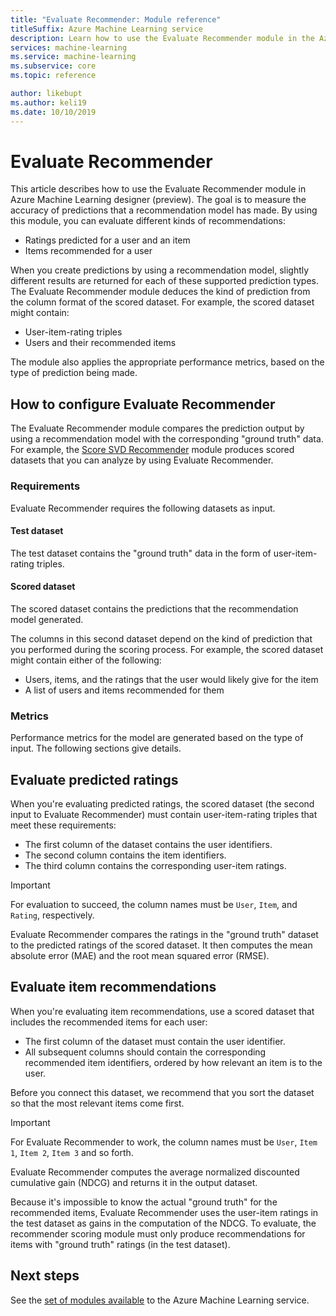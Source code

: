 ```yaml
---
title: "Evaluate Recommender: Module reference"
titleSuffix: Azure Machine Learning service
description: Learn how to use the Evaluate Recommender module in the Azure Machine Learning service to evaluate the accuracy of recommender model predictions.
services: machine-learning
ms.service: machine-learning
ms.subservice: core
ms.topic: reference

author: likebupt
ms.author: keli19
ms.date: 10/10/2019
---
```

# Evaluate Recommender

This article describes how to use the Evaluate Recommender module in Azure Machine Learning designer (preview). The goal is to measure the accuracy of predictions that a recommendation model has made. By using this module, you can evaluate different kinds of recommendations:  
  
-   Ratings predicted for a user and an item    
-   Items recommended for a user  
  
When you create predictions by using a recommendation model, slightly different results are returned for each of these supported prediction types. The Evaluate Recommender module deduces the kind of prediction from the column format of the scored dataset. For example, the scored dataset might contain:

- User-item-rating triples
- Users and their recommended items

The module also applies the appropriate performance metrics, based on the type of prediction being made. 

  
## How to configure Evaluate Recommender

The Evaluate Recommender module compares the prediction output by using a recommendation model with the corresponding "ground truth" data. For example, the [Score SVD Recommender](score-svd-recommender.md) module produces scored datasets that you can analyze by using Evaluate Recommender.

### Requirements

Evaluate Recommender requires the following datasets as input. 
  
#### Test dataset

The test dataset contains the "ground truth" data in the form of user-item-rating triples.  

#### Scored dataset

The scored dataset contains the predictions that the recommendation model generated.  
  
The columns in this second dataset depend on the kind of prediction that you performed during the scoring process. For example, the scored dataset might contain either of the following:

- Users, items, and the ratings that the user would likely give for the item
- A list of users and items recommended for them 

### Metrics

Performance metrics for the model are generated based on the type of input. The following sections give details.

## Evaluate predicted ratings  

When you're evaluating predicted ratings, the scored dataset (the second input to Evaluate Recommender) must contain user-item-rating triples that meet these requirements:
  
-   The first column of the dataset contains the user identifiers.    
-   The second column contains the item identifiers.  
-   The third column contains the corresponding user-item ratings.  
  
> [!IMPORTANT] 
> For evaluation to succeed, the column names must be `User`, `Item`, and `Rating`, respectively.  
  
Evaluate Recommender compares the ratings in the "ground truth" dataset to the predicted ratings of the scored dataset. It then computes the mean absolute error (MAE) and the root mean squared error (RMSE).



## Evaluate item recommendations

When you're evaluating item recommendations, use a scored dataset that includes the recommended items for each user:
  
-   The first column of the dataset must contain the user identifier.    
-   All subsequent columns should contain the corresponding recommended item identifiers, ordered by how relevant an item is to the user. 

Before you connect this dataset, we recommend that you sort the dataset so that the most relevant items come first.  

> [!IMPORTANT] 
> For Evaluate Recommender to work, the column names must be `User`, `Item 1`, `Item 2`, `Item 3` and so forth.  
  
Evaluate Recommender computes the average normalized discounted cumulative gain (NDCG) and returns it in the output dataset.  
  
Because it's impossible to know the actual "ground truth" for the recommended items, Evaluate Recommender uses the user-item ratings in the test dataset as gains in the computation of the NDCG. To evaluate, the recommender scoring module must only produce recommendations for items with "ground truth" ratings (in the test dataset).  
  

## Next steps

See the [set of modules available](module-reference.md) to the Azure Machine Learning service. 
